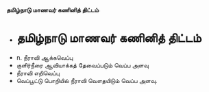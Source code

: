 **தமிழ்நாடு மாணவர் கணினித் திட்டம்**
- # தமிழ்நாடு மாணவர் கணினித் திட்டம்
- n. நீராவி ஆக்கவெப்பு
- குளிர்நீரை ஆவியாக்கத் தேவைப்படும் வெப்ப அளவு
- நீராவி எறிவெப்பு
- வெப்பூட்டு பொறியில் நீராவி வௌதயிடும் வெப்ப அளவு.

